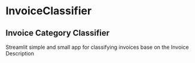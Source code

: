 # InvoiceClassifier


## Invoice Category Classifier

Streamlit simple and small app for classifying invoices base on the Invoice Description
